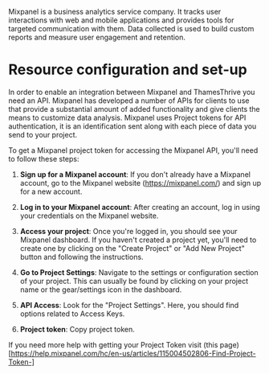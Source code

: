 Mixpanel is a business analytics service company. It tracks user interactions with web and mobile applications and
provides tools for targeted communication with them. Data collected is used to build custom reports and measure user
engagement and retention.

# Resource configuration and set-up

In order to enable an integration between Mixpanel and ThamesThrive you need an API. Mixpanel has developed a number of APIs
for clients to use that provide a substantial amount of added functionality and give clients the means to customize data
analysis. Mixpanel uses Project tokens for API authentication, it is an identification sent along with each piece of
data you send to your project.

To get a Mixpanel project token for accessing the Mixpanel API, you'll need to follow these steps:

1. **Sign up for a Mixpanel account**: If you don't already have a Mixpanel account, go to the Mixpanel
   website (https://mixpanel.com/) and sign up for a new account.

2. **Log in to your Mixpanel account**: After creating an account, log in using your credentials on the Mixpanel website.

3. **Access your project**: Once you're logged in, you should see your Mixpanel dashboard. If you haven't created a
   project yet, you'll need to create one by clicking on the "Create Project" or "Add New Project" button and following
   the instructions.

4. **Go to Project Settings**: Navigate to the settings or configuration section of your project. This can usually be
   found by clicking on your project name or the gear/settings icon in the dashboard.

5. **API Access**: Look for the "Project Settings". Here, you should find options related to Access Keys.

6. **Project token**: Copy project token.

If you need more help with getting your Project Token visit (this
page)[https://help.mixpanel.com/hc/en-us/articles/115004502806-Find-Project-Token-]
